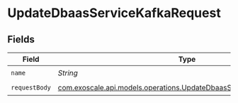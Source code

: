 # UpdateDbaasServiceKafkaRequest


## Fields

| Field                                                                                                                                  | Type                                                                                                                                   | Required                                                                                                                               | Description                                                                                                                            |
| -------------------------------------------------------------------------------------------------------------------------------------- | -------------------------------------------------------------------------------------------------------------------------------------- | -------------------------------------------------------------------------------------------------------------------------------------- | -------------------------------------------------------------------------------------------------------------------------------------- |
| `name`                                                                                                                                 | *String*                                                                                                                               | :heavy_check_mark:                                                                                                                     | N/A                                                                                                                                    |
| `requestBody`                                                                                                                          | [com.exoscale.api.models.operations.UpdateDbaasServiceKafkaRequestBody](../../models/operations/UpdateDbaasServiceKafkaRequestBody.md) | :heavy_check_mark:                                                                                                                     | N/A                                                                                                                                    |